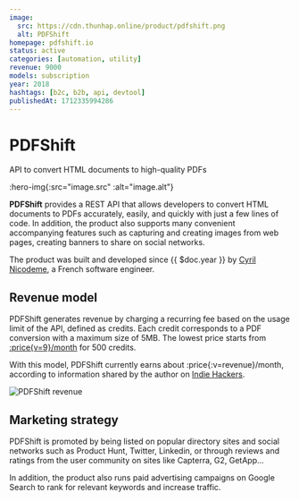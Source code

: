 ```yaml
---
image:
  src: https://cdn.thunhap.online/product/pdfshift.png
  alt: PDFShift
homepage: pdfshift.io
status: active
categories: [automation, utility]
revenue: 9000
models: subscription
year: 2018
hashtags: [b2c, b2b, api, devtool]
publishedAt: 1712335994286
---
```


# PDFShift

API to convert HTML documents to high-quality PDFs

:hero-img{:src="image.src" :alt="image.alt"}

__PDFShift__ provides a REST API that allows developers to convert HTML documents to PDFs accurately, easily, and quickly with just a few lines of code. In addition, the product also supports many convenient accompanying features such as capturing and creating images from web pages, creating banners to share on social networks.

The product was built and developed since {{ $doc.year }} by [Cyril Nicodeme](https://twitter.com/cx42net), a French software engineer.

## Revenue model

PDFShift generates revenue by charging a recurring fee based on the usage limit of the API, defined as credits. Each credit corresponds to a PDF conversion with a maximum size of 5MB. The lowest price starts from [:price{v=9}/month](https://pdfshift.io/#pricing) for 500 credits.

With this model, PDFShift currently earns about :price{:v=revenue}/month, according to information shared by the author on [Indie Hackers](https://www.indiehackers.com/product/pdfshift/revenue).

![PDFShift revenue](https://cdn.thunhap.online/product/pdfshift+revenue.png)

## Marketing strategy

PDFShift is promoted by being listed on popular directory sites and social networks such as Product Hunt, Twitter, Linkedin, or through reviews and ratings from the user community on sites like Capterra, G2, GetApp...

In addition, the product also runs paid advertising campaigns on Google Search to rank for relevant keywords and increase traffic.
